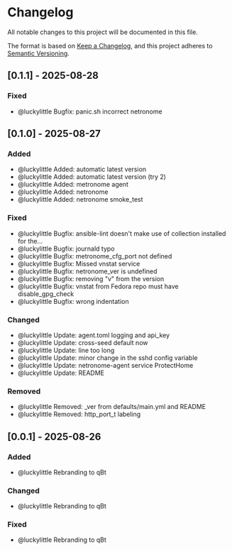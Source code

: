 # Changelog

All notable changes to this project will be documented in this file.

The format is based on [Keep a Changelog](https://keepachangelog.com/en/1.1.0/),
and this project adheres to [Semantic Versioning](https://semver.org/spec/v2.0.0.html).

## [0.1.1] - 2025-08-28

### Fixed

* @luckylittle Bugfix: panic.sh incorrect netronome

## [0.1.0] - 2025-08-27

### Added

* @luckylittle Added: automatic latest version
* @luckylittle Added: automatic latest version (try 2)
* @luckylittle Added: metronome agent
* @luckylittle Added: netronome
* @luckylittle Added: netronome smoke_test

### Fixed

* @luckylittle Bugfix: ansible-lint doesn't make use of collection installed for the...
* @luckylittle Bugfix: journald typo
* @luckylittle Bugfix: metronome_cfg_port not defined
* @luckylittle Bugfix: Missed vnstat service
* @luckylittle Bugfix: netronome_ver is undefined
* @luckylittle Bugfix: removing "v" from the version
* @luckylittle Bugfix: vnstat from Fedora repo must have disable_gpg_check
* @luckylittle Bugfix: wrong indentation

### Changed

* @luckylittle Update: agent.toml logging and api_key
* @luckylittle Update: cross-seed default now
* @luckylittle Update: line too long
* @luckylittle Update: minor change in the sshd config variable
* @luckylittle Update: netronome-agent service ProtectHome
* @luckylittle Update: README

### Removed

* @luckylittle Removed: _ver from defaults/main.yml and README
* @luckylittle Removed: http_port_t labeling

## [0.0.1] - 2025-08-26

### Added

* @luckylittle Rebranding to qBt

### Changed

* @luckylittle Rebranding to qBt

### Fixed

* @luckylittle Rebranding to qBt
